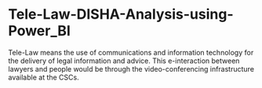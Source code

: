 # Tele-Law-DISHA-Analysis-using-Power_BI
Tele-Law means the use of communications and information technology for the delivery of legal information and advice. This e-interaction between lawyers and people would be through the video-conferencing infrastructure available at the CSCs.
